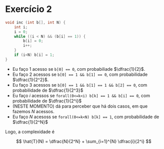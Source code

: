 # Exercício 2

```c
void inc (int b[], int N) {
    int i;
    i = 0;
    while ((i < N) && (b[i] == 1)) {
        b[i] = 0;
        i++;
    }
    if (i<N) b[i] = 1;
}
```

- Eu faço 1 acesso se `b[0] == 0`, com probabiliade $\dfrac{1}{2}$.
- Eu faço 2 acessos se `b[0] == 1 && b[1] == 0`, com probabilidade $\dfrac{1}{2^2}$.
- Eu faço 3 acessos se `b[0] == 1 && b[1] == 1 && b[2] == 0`, com probabilidade de $\dfrac{1}{2^3}$
- Eu faço $i$ acessos se `forall(0<=k<i) b[k] == 1 && b[i] == 0`, com probabilidade de $\dfrac{1}{2^i}$
- (NESTE MOMENTO) dá para perceber que há dois casos, em que fazemos $N$ acessos.
- Eu faço $N$ acesoss se `forall(0<=k<N) b[k] == 1`, com probabilidade de $\dfrac{1}{2^N}$

Logo, a complexidade é

$$
\hat{T}(N) = \dfrac{N}{2^N} + \sum_{i=1}^{N} \dfrac{i}{2^i}
$$